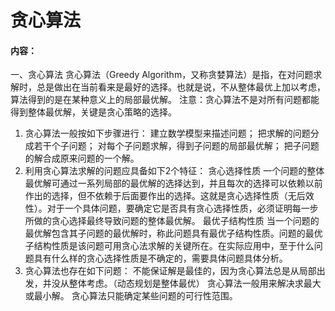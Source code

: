 # 贪心算法

#### 内容：

一、贪心算法
贪心算法（Greedy Algorithm，又称贪婪算法）是指，在对问题求解时，总是做出在当前看来是最好的选择。也就是说，不从整体最优上加以考虑，算法得到的是在某种意义上的局部最优解。
注意：贪心算法不是对所有问题都能得到整体最优解，关键是贪心策略的选择。
1. 贪心算法一般按如下步骤进行：
建立数学模型来描述问题；
把求解的问题分成若干个子问题；
对每个子问题求解，得到子问题的局部最优解；
把子问题的解合成原来问题的一个解。
2. 利用贪心算法求解的问题应具备如下2个特征：
贪心选择性质
一个问题的整体最优解可通过一系列局部的最优解的选择达到，并且每次的选择可以依赖以前作出的选择，但不依赖于后面要作出的选择。这就是贪心选择性质（无后效性）。对于一个具体问题，要确定它是否具有贪心选择性质，必须证明每一步所做的贪心选择最终导致问题的整体最优解。
最优子结构性质
当一个问题的最优解包含其子问题的最优解时，称此问题具有最优子结构性质。问题的最优子结构性质是该问题可用贪心法求解的关键所在。在实际应用中，至于什么问题具有什么样的贪心选择性质是不确定的，需要具体问题具体分析。
3. 贪心算法也存在如下问题：
不能保证解是最佳的，因为贪心算法总是从局部出发，并没从整体考虑。（动态规划是整体最优）
贪心算法一般用来解决求最大或最小解。
贪心算法只能确定某些问题的可行性范围。

